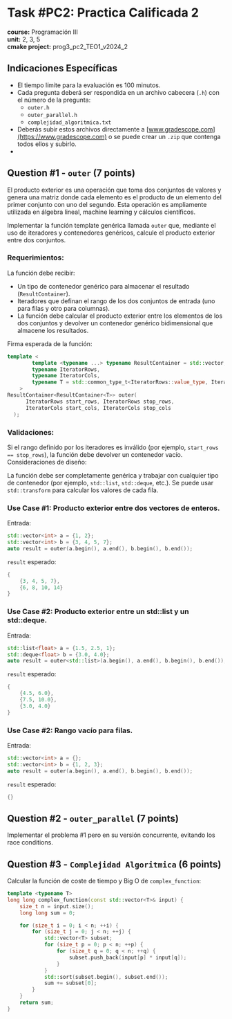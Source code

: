 # Task #PC2: Practica Calificada 2  
**course:** Programación III  
**unit:** 2, 3, 5  
**cmake project:** prog3_pc2_TEO1_v2024_2
## Indicaciones Específicas
- El tiempo límite para la evaluación es 100 minutos.
- Cada pregunta deberá ser respondida en un archivo cabecera (`.h`) con el número de la pregunta:
    - `outer.h`
    - `outer_parallel.h`
    - `complejidad_algoritmica.txt`
- Deberás subir estos archivos directamente a [www.gradescope.com](https://www.gradescope.com) o se puede crear un `.zip` que contenga todos ellos y subirlo.
- 
## Question #1 - `outer` (7 points)

El producto exterior es una operación que toma dos conjuntos de valores y genera una matriz donde cada elemento es el producto de un elemento del primer conjunto con uno del segundo. Esta operación es ampliamente utilizada en álgebra lineal, machine learning y cálculos científicos.

Implementar la función template genérica llamada `outer` que, mediante el uso de iteradores y contenedores genéricos, calcule el producto exterior entre dos conjuntos.

### Requerimientos:
La función debe recibir:
- Un tipo de contenedor genérico para almacenar el resultado (`ResultContainer`).
- Iteradores que definan el rango de los dos conjuntos de entrada (uno para filas y otro para columnas).
- La función debe calcular el producto exterior entre los elementos de los dos conjuntos y devolver un contenedor genérico bidimensional que almacene los resultados.

Firma esperada de la función:
```cpp
template <
        template <typename ...> typename ResultContainer = std::vector,
        typename IteratorRows,
        typename IteratorCols,
        typename T = std::common_type_t<IteratorRows::value_type, IteratorCols::value_type>
    >
ResultContainer<ResultContainer<T>> outer(
      IteratorRows start_rows, IteratorRows stop_rows,
      IteratorCols start_cols, IteratorCols stop_cols
  );
```

### Validaciones:
Si el rango definido por los iteradores es inválido (por ejemplo, `start_rows == stop_rows`), la función debe devolver un contenedor vacío.
Consideraciones de diseño:

La función debe ser completamente genérica y trabajar con cualquier tipo de contenedor (por ejemplo, `std::list`, `std::deque`, etc.).
Se puede usar `std::transform` para calcular los valores de cada fila.

### Use Case #1: Producto exterior entre dos vectores de enteros.
Entrada:
```cpp
std::vector<int> a = {1, 2};
std::vector<int> b = {3, 4, 5, 7};
auto result = outer(a.begin(), a.end(), b.begin(), b.end());
```
`result` esperado:
```cpp
{
    {3, 4, 5, 7},
    {6, 8, 10, 14}
}
```
### Use Case #2: Producto exterior entre un std::list y un std::deque.
Entrada:
```cpp
std::list<float> a = {1.5, 2.5, 1};
std::deque<float> b = {3.0, 4.0};
auto result = outer<std::list>(a.begin(), a.end(), b.begin(), b.end());
```
`result` esperado:
```cpp
{
    {4.5, 6.0},
    {7.5, 10.0},
    {3.0, 4.0}
}
```
### Use Case #2: Rango vacío para filas.
Entrada:
```cpp
std::vector<int> a = {};
std::vector<int> b = {1, 2, 3};
auto result = outer(a.begin(), a.end(), b.begin(), b.end());
```
`result` esperado:
```cpp
{}
```

## Question #2 - `outer_parallel` (7 points)

Implementar el problema #1 pero en su versión concurrente, evitando los race conditions.

## Question #3 - `Complejidad Algoritmica` (6 points)

Calcular la función de coste de tiempo y Big O de `complex_function`:
```cpp
template <typename T>
long long complex_function(const std::vector<T>& input) {
    size_t n = input.size();
    long long sum = 0;

    for (size_t i = 0; i < n; ++i) {
        for (size_t j = 0; j < n; ++j) {
            std::vector<T> subset;
            for (size_t p = 0; p < n; ++p) {
                for (size_t q = 0; q < n; ++q) {
                    subset.push_back(input[p] * input[q]);
                }
            }
            std::sort(subset.begin(), subset.end());
            sum += subset[0];
        }
    }
    return sum;
}
```